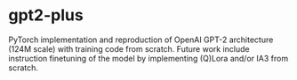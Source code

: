 # gpt2-plus
PyTorch implementation and reproduction of OpenAI GPT-2 architecture (124M scale) with training code from scratch. Future work include instruction finetuning of the model by implementing (Q)Lora and/or IA3 from scratch.
